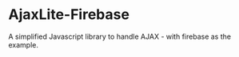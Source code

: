 # AjaxLite-Firebase
 A simplified Javascript library to handle AJAX - with firebase as the example.
